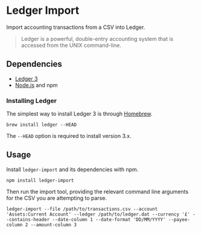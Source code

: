 # Ledger Import

Import accounting transactions from a CSV into Ledger.

> Ledger is a powerful, double-entry accounting system that is accessed from the UNIX command-line.

## Dependencies

  * [Ledger 3](http://ledger-cli.org/)
  * [Node.js](nodejs.org) and npm

### Installing Ledger

The simplest way to install Ledger 3 is through [Homebrew](http://mxcl.github.com/homebrew/).

    brew install ledger --HEAD

The `--HEAD` option is required to install version 3.x.

## Usage

Install `ledger-import` and its dependencies with npm.

    npm install ledger-import

Then run the import tool, providing the relevant command line arguments for the CSV you are attempting to parse.

    ledger-import --file /path/to/transactions.csv --account 'Assets:Current Account' --ledger /path/to/ledger.dat --currency '£' --contains-header --date-column 1 --date-format 'DD/MM/YYYY' --payee-column 2 --amount-column 3